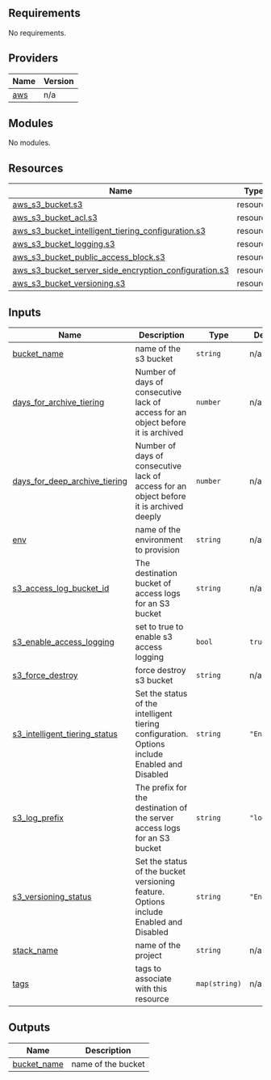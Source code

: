 <!-- BEGIN_TF_DOCS -->
## Requirements

No requirements.

## Providers

| Name | Version |
|------|---------|
| <a name="provider_aws"></a> [aws](#provider\_aws) | n/a |

## Modules

No modules.

## Resources

| Name | Type |
|------|------|
| [aws_s3_bucket.s3](https://registry.terraform.io/providers/hashicorp/aws/latest/docs/resources/s3_bucket) | resource |
| [aws_s3_bucket_acl.s3](https://registry.terraform.io/providers/hashicorp/aws/latest/docs/resources/s3_bucket_acl) | resource |
| [aws_s3_bucket_intelligent_tiering_configuration.s3](https://registry.terraform.io/providers/hashicorp/aws/latest/docs/resources/s3_bucket_intelligent_tiering_configuration) | resource |
| [aws_s3_bucket_logging.s3](https://registry.terraform.io/providers/hashicorp/aws/latest/docs/resources/s3_bucket_logging) | resource |
| [aws_s3_bucket_public_access_block.s3](https://registry.terraform.io/providers/hashicorp/aws/latest/docs/resources/s3_bucket_public_access_block) | resource |
| [aws_s3_bucket_server_side_encryption_configuration.s3](https://registry.terraform.io/providers/hashicorp/aws/latest/docs/resources/s3_bucket_server_side_encryption_configuration) | resource |
| [aws_s3_bucket_versioning.s3](https://registry.terraform.io/providers/hashicorp/aws/latest/docs/resources/s3_bucket_versioning) | resource |

## Inputs

| Name | Description | Type | Default | Required |
|------|-------------|------|---------|:--------:|
| <a name="input_bucket_name"></a> [bucket\_name](#input\_bucket\_name) | name of the s3 bucket | `string` | n/a | yes |
| <a name="input_days_for_archive_tiering"></a> [days\_for\_archive\_tiering](#input\_days\_for\_archive\_tiering) | Number of days of consecutive lack of access for an object before it is archived | `number` | n/a | yes |
| <a name="input_days_for_deep_archive_tiering"></a> [days\_for\_deep\_archive\_tiering](#input\_days\_for\_deep\_archive\_tiering) | Number of days of consecutive lack of access for an object before it is archived deeply | `number` | n/a | yes |
| <a name="input_env"></a> [env](#input\_env) | name of the environment to provision | `string` | n/a | yes |
| <a name="input_s3_access_log_bucket_id"></a> [s3\_access\_log\_bucket\_id](#input\_s3\_access\_log\_bucket\_id) | The destination bucket of access logs for an S3 bucket | `string` | n/a | yes |
| <a name="input_s3_enable_access_logging"></a> [s3\_enable\_access\_logging](#input\_s3\_enable\_access\_logging) | set to true to enable s3 access logging | `bool` | `true` | no |
| <a name="input_s3_force_destroy"></a> [s3\_force\_destroy](#input\_s3\_force\_destroy) | force destroy s3 bucket | `string` | n/a | yes |
| <a name="input_s3_intelligent_tiering_status"></a> [s3\_intelligent\_tiering\_status](#input\_s3\_intelligent\_tiering\_status) | Set the status of the intelligent tiering configuration. Options include Enabled and Disabled | `string` | `"Enabled"` | no |
| <a name="input_s3_log_prefix"></a> [s3\_log\_prefix](#input\_s3\_log\_prefix) | The prefix for the destination of the server access logs for an S3 bucket | `string` | `"logs/"` | no |
| <a name="input_s3_versioning_status"></a> [s3\_versioning\_status](#input\_s3\_versioning\_status) | Set the status of the bucket versioning feature. Options include Enabled and Disabled | `string` | `"Enabled"` | no |
| <a name="input_stack_name"></a> [stack\_name](#input\_stack\_name) | name of the project | `string` | n/a | yes |
| <a name="input_tags"></a> [tags](#input\_tags) | tags to associate with this resource | `map(string)` | n/a | yes |

## Outputs

| Name | Description |
|------|-------------|
| <a name="output_bucket_name"></a> [bucket\_name](#output\_bucket\_name) | name of the bucket |
<!-- END_TF_DOCS -->